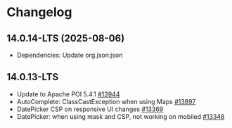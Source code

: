 # Changelog

## 14.0.14-LTS (2025-08-06)

- Dependencies: Update org.json:json

## 14.0.13-LTS

- Update to Apache POI 5.4.1 [\#13944](https://github.com/primefaces/primefaces/issues/13944)
- AutoComplete: ClassCastException when using Maps [\#13897](https://github.com/primefaces/primefaces/issues/13897)
- DatePicker CSP on responsive UI changes [\#13369](https://github.com/primefaces/primefaces/issues/13369)
- DatePicker: when using mask and CSP, not working on mobiled [\#13348](https://github.com/primefaces/primefaces/issues/13348)
